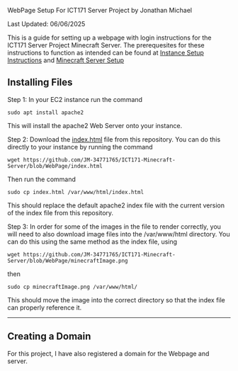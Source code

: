 WebPage Setup For ICT171 Server Project
by Jonathan Michael

Last Updated: 06/06/2025

This is a guide for setting up a webpage with login instructions for the ICT171 Server Project Minecraft Server. The prerequesites for these instructions to function as intended can be found at [Instance Setup Instructions](/ubuntuSetup.md) and [Minecraft Server Setup](MinecraftInstructions.md)

## Installing Files ##

Step 1: In your EC2 instance run the command
```
sudo apt install apache2
```
This will install the apache2 Web Server onto your instance.

Step 2: Download the [index.html](index.html) file from this repository. You can do this directly to your instance by running the command
```
wget https://github.com/JM-34771765/ICT171-Minecraft-Server/blob/WebPage/index.html
```
Then run the command 
```
sudo cp index.html /var/www/html/index.html
```

This should replace the default apache2 index file with the current version of the index file from this repository. 

Step 3: In order for some of the images in the file to render correctly, you will need to also download image files into the /var/www/html directory. 
You can do this using the same method as the index file, using
```
wget https://github.com/JM-34771765/ICT171-Minecraft-Server/blob/WebPage/minecraftImage.png
```
then
```
sudo cp minecraftImage.png /var/www/html/
```
This should move the image into the correct directory so that the index file can properly reference it. 

<hr>

## Creating a Domain ##

For this project, I have also registered a domain for the Webpage and server. 
